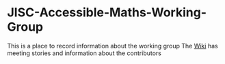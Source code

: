 # JISC-Accessible-Maths-Working-Group
This is a place to record information about the working group
The [Wiki](https://github.com/A11yMaths/JISC-Accessible-Maths-Working-Group/wiki) has meeting stories and information about the contributors
